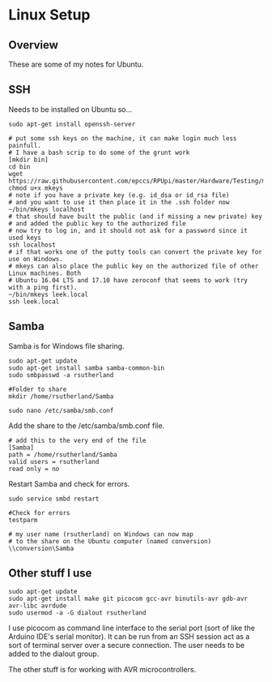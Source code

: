 # Linux Setup

## Overview

These are some of my notes for Ubuntu.


## SSH

Needs to be installed on Ubuntu so...

```
sudo apt-get install openssh-server

# put some ssh keys on the machine, it can make login much less painfull.
# I have a bash scrip to do some of the grunt work
[mkdir bin]
cd bin
wget https://raw.githubusercontent.com/epccs/RPUpi/master/Hardware/Testing/mkeys
chmod u+x mkeys
# note if you have a private key (e.g. id_dsa or id_rsa file) 
# and you want to use it then place it in the .ssh folder now
~/bin/mkeys localhost
# that should have built the public (and if missing a new private) key 
# and added the public key to the authorized file 
# now try to log in, and it should not ask for a password since it used keys
ssh localhost
# if that works one of the putty tools can convert the private key for use on Windows.
# mkeys can also place the public key on the authorized file of other Linux machines. Both   
# Ubuntu 16.04 LTS and 17.10 have zeroconf that seems to work (try with a ping first).
~/bin/mkeys leek.local
ssh leek.local
```

## Samba

Samba is for Windows file sharing.

```
sudo apt-get update
sudo apt-get install samba samba-common-bin
sudo smbpasswd -a rsutherland

#Folder to share
mkdir /home/rsutherland/Samba

sudo nano /etc/samba/smb.conf
```

Add the share to the /etc/samba/smb.conf file.

```
# add this to the very end of the file
[Samba]
path = /home/rsutherland/Samba
valid users = rsutherland
read only = no
```

Restart Samba and check for errors.

```
sudo service smbd restart

#Check for errors
testparm

# my user name (rsutherland) on Windows can now map 
# to the share on the Ubuntu computer (named conversion)
\\conversion\Samba
```

## Other stuff I use

```
sudo apt-get update
sudo apt-get install make git picocom gcc-avr binutils-avr gdb-avr avr-libc avrdude
sudo usermod -a -G dialout rsutherland
```

I use picocom as command line interface to the serial port (sort of like the Arduino IDE's serial monitor). It can be run from an SSH session act as a sort of terminal server over a secure connection. The user needs to be added to the dialout group.

The other stuff is for working with AVR microcontrollers.